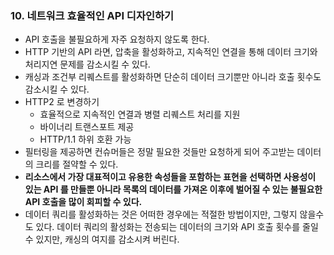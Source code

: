 ### 10. 네트워크 효율적인 API 디자인하기
- API 호출을 불필요하게 자주 요청하지 않도록 한다.
- HTTP 기반의 API 라면, 압축을 활성화하고, 지속적인 연결을 통해 데이터 크기와 처리지연 문제를 감소시킬 수 있다.
- 캐싱과 조건부 리퀘스트를 활성화하면 단순히 데이터 크기뿐만 아니라 호출 횟수도 감소시킬 수 있다. 
- HTTP2 로 변경하기
    - 효율적으로 지속적인 연결과 병렬 리퀘스트 처리를 지원
    - 바이너리 트랜스포트 제공 
    - HTTP/1.1 하위 호환 가능
- 필터링을 제공하면 컨슈머들은 정말 필요한 것들만 요청하게 되어 주고받는 데이터의 크리를 절약할 수 있다.
- **리소스에서 가장 대표적이고 유용한 속성들을 포함하는 표현을 선택하면 사용성이 있는 API 를 만들뿐 아니라 목록의 데이터를 가져온 이후에 벌어질 수 있는 불필요한 API 호출을 많이 회피할 수 있다.**
- 데이터 쿼리를 활성화하는 것은 어떠한 경우에는 적절한 방법이지만, 그렇지 않을수도 있다. 데이터 쿼리의 활성화는 전송되는 데이터의 크기와 API 호출 횟수를 줄일 수 있지만, 캐싱의 여지를 감소시켜 버린다.